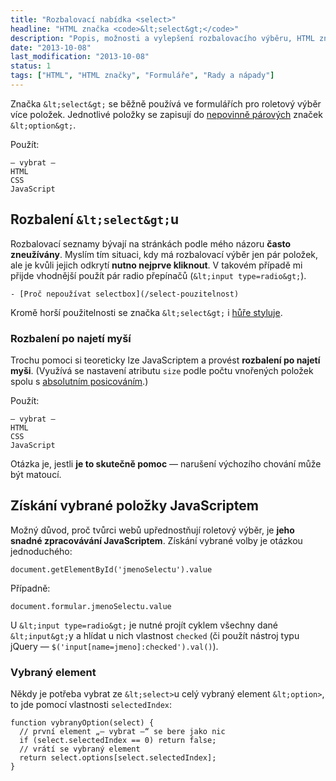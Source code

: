```yaml
---
title: "Rozbalovací nabídka <select>"
headline: "HTML značka <code>&lt;select&gt;</code>"
description: "Popis, možnosti a vylepšení rozbalovacího výběru, HTML značky <code>&lt;select&gt;</code>."
date: "2013-10-08"
last_modification: "2013-10-08"
status: 1
tags: ["HTML", "HTML značky", "Formuláře", "Rady a nápady"]
---
```


Značka `&lt;select&gt;` se běžně používá ve formulářích pro roletový výběr více položek. Jednotlivé položky se zapisují do [nepovinně párových](/html-znacky#koncova-volitelna) značek `&lt;option&gt;`.

Použít: 
  
    – vybrat –
    HTML
    CSS
    JavaScript

## Rozbalení `&lt;select&gt;`u

Rozbalovací seznamy bývají na stránkách podle mého názoru **často zneužívány**. Myslím tím situaci, kdy má rozbalovací výběr jen pár položek, ale je kvůli jejich odkrytí **nutno nejprve kliknout**. V takovém případě mi přijde vhodnější použít pár radio přepínačů (`&lt;input type=radio&gt;`).

    - [Proč nepoužívat selectbox](/select-pouzitelnost)

Kromě horší použitelnosti se značka `&lt;select&gt;` i [hůře styluje](/stylovani-selectu).

### Rozbalení po najetí myší

Trochu pomoci si teoreticky lze JavaScriptem a provést **rozbalení po najetí myši**. (Využívá se nastavení atributu `size` podle počtu vnořených položek spolu s [absolutním posicováním](/position#absolute).)

  Použít: 

    – vybrat –
    HTML
    CSS
    JavaScript

Otázka je, jestli **je to skutečně pomoc** — narušení výchozího chování může být matoucí.

## Získání vybrané položky JavaScriptem

Možný důvod, proč tvůrci webů upřednostňují roletový výběr, je **jeho snadné zpracovávání JavaScriptem**. Získání vybrané volby je otázkou jednoduchého:

```
document.getElementById('jmenoSelectu').value
```

Případně:

```
document.formular.jmenoSelectu.value
```

U `&lt;input type=radio&gt;` je nutné projít cyklem všechny dané `&lt;input&gt;`y a hlídat u nich vlastnost `checked` (či použít nástroj typu jQuery — `$('input[name=jmeno]:checked').val()`).

### Vybraný element

Někdy je potřeba vybrat ze `&lt;select>`u celý vybraný element `&lt;option>`, to jde pomocí vlastnosti `selectedIndex`:

```
function vybranyOption(select) {
  // první element „– vybrat –“ se bere jako nic
  if (select.selectedIndex == 0) return false;
  // vrátí se vybraný element
  return select.options[select.selectedIndex];
}
```